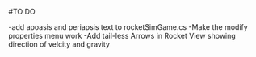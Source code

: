 #TO DO

-add apoasis and periapsis text to rocketSimGame.cs
-Make the modify properties menu work
-Add tail-less Arrows in Rocket View showing direction of velcity and gravity